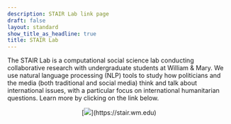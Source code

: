```yaml
---
description: STAIR Lab link page
draft: false
layout: standard
show_title_as_headline: true
title: STAIR Lab
---
```


The STAIR Lab is a computational social science lab conducting collaborative research with undergraduate students at William & Mary. We use natural language processing (NLP) tools to study how politicians and the media (both traditional and social media) think and talk about international issues, with a particular focus on international humanitarian questions. Learn more by clicking on the link below.

<center>
[<img src="img/nav_logo7.png">](https://stair.wm.edu)
</center>